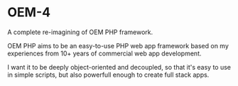OEM-4
=====

A complete re-imagining of OEM PHP framework.

OEM PHP aims to be an easy-to-use PHP web app framework based on my experiences from 10+ years of commercial web app development.

I want it to be deeply object-oriented and decoupled, so that it's easy to use in simple scripts, but also powerfull enough to create full stack apps.
